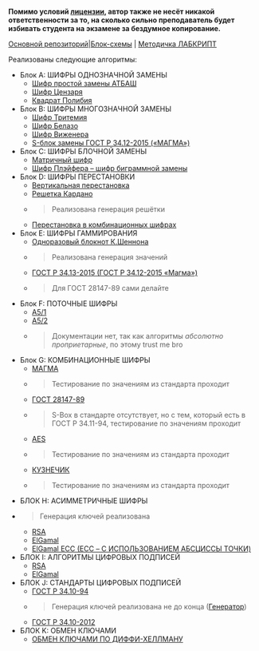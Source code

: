 **Помимо условий [лицензии](LICENSE.txt), автор также не несёт никакой ответственности за то,
на сколько сильно преподаватель будет избивать студента на экзамене за бездумное копирование.**

[Основной репозиторий](https://gitflic.ru/project/consensus/mpu-crypto)|[Блок-схемы](Схемы.drawio) | [Методичка ЛАБКРИПТ](https://studylib.net/doc/25415492/lab-kript-)

Реализованы следующие алгоритмы:
- Блок А: ШИФРЫ ОДНОЗНАЧНОЙ ЗАМЕНЫ
  - [Шифр простой замены АТБАШ](t01_atbash.py)
  - [Шифр Цензаря](t03_caesar.py)
  - [Квадрат Полибия](t02_polybius_square.py)
- Блок В: ШИФРЫ МНОГОЗНАЧНОЙ ЗАМЕНЫ
  - [Шифр Тритемия](t04_trithemius.py)
  - [Шифр Белазо](t05_bellaso.py)
  - [Шифр Виженера](t06_vigenere.py)
  - [S-блок замены ГОСТ Р 34.12-2015 («МАГМА»)](t07_gost_r_34_12.py#L109)
- Блок С: ШИФРЫ БЛОЧНОЙ ЗАМЕНЫ
  - [Матричный шифр](t08_matrix.py)
  - [Шифр Плэйфера – шифр биграммной замены](t09_playfair.py)
- Блок D: ШИФРЫ ПЕРЕСТАНОВКИ
  - [Вертикальная перестановка](t10_vertical_shuffle.py)
  - [Решетка Кардано](t11_cardan_grille.py)
  - > Реализована генерация решётки
  - [Перестановка в комбинационных шифрах](t07_gost_r_34_12.py#L62)
- Блок E: ШИФРЫ ГАММИРОВАНИЯ
  - [Одноразовый блокнот К.Шеннона](t13_one_time_pad.py)
  - > Реализована генерация значений
  - [ГОСТ Р 34.13-2015 (ГОСТ Р 34.12-2015 «Магма»)](t07_gost_r_34_12.py#L257)
  - > Для ГОСТ 28147-89 сами делайте
- Блок F: ПОТОЧНЫЕ ШИФРЫ
  - [А5/1](t15_a5_1.py)
  - [А5/2](t16_a5_2.py)
  - > Документации нет, так как алгоритмы *абсолютно проприетарные*, по этому trust me bro
- Блок G: КОМБИНАЦИОННЫЕ ШИФРЫ
  - [МАГМА](t07_gost_r_34_12.py#L201)
  - > Тестирование по значениям из стандарта проходит
  - [ГОСТ 28147-89](t18_gost_28147_89.py)
  - > S-Box в стандарте отсутствует, но с тем, который есть в ГОСТ Р 34.11-94, тестирование по значениям проходит
  - [AES](t19_aes.py)
  - > Тестирование по значениям из стандарта проходит
  - [КУЗНЕЧИК](t07_gost_r_34_12.py#L348)
  - > Тестирование по значениям из стандарта проходит
- БЛОК H: АСИММЕТРИЧНЫЕ ШИФРЫ
- > Генерация ключей реализована
  - [RSA](t21_rsa.py)
  - [ElGamal](t22_elgamal.py)
  - [ElGamal ECC (ECC – С ИСПОЛЬЗОВАНИЕМ АБСЦИССЫ ТОЧКИ)](t23_ecc_elgamal.py)
- БЛОК I: АЛГОРИТМЫ ЦИФРОВЫХ ПОДПИСЕЙ
  - [RSA](t21_rsa.py)
  - [ElGamal](t22_elgamal.py)
- БЛОК J: СТАНДАРТЫ ЦИФРОВЫХ ПОДПИСЕЙ
  - [ГОСТ Р 34.10-94](t26_gost_34_10.py#L8)
  - > Генерация ключей реализована не до конца ([Генератор](t26_gost_34_10_94_lcg.py))
  - [ГОСТ Р 34.10-2012](t27t_gost_34_10_2012.py)
- БЛОК K: ОБМЕН КЛЮЧАМИ
  - [ОБМЕН КЛЮЧАМИ ПО ДИФФИ-ХЕЛЛМАНУ](t28_diffie_hellman_ke.py)
